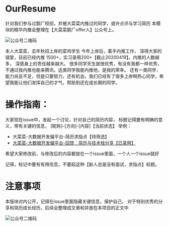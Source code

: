 # OurResume
针对我们参与过鹅厂校招，并被大菜菜内推过的同学，或许点评与学习简历
本模块的精华内推会整理在【大菜菜鹅厂offer人】公众号上。


![公众号二维码](https://mmbiz.qpic.cn/mmbiz_jpg/EjjRT2SXvmHEhMpwK583nfW8UXplPHqoZeib2Roibib3p5rKS5WIATf791EjAcQU7YTFu1GseicdBug683u928v6gA/640?wx_fmt=jpeg&tp=webp&wxfrom=5&wx_lazy=1&wx_co=1)

本人大菜菜，去年秋招上岸的菜鸡学生
今年上岸后，着手内推工作， 深得大家的错爱，目前已经内推 1500+，实习录用200+【截止20200419】。内推的人数越多， 深感身上的责任越来越大。
很多同学天生就很优秀，有没有我都一样优秀，不通过我内推也能来腾讯。这类同学我能内推他，是我的荣幸。
还有一类同学，能力尚且不足，但是只要努力，还有机会。我们已经有了很多上岸啊热心同学，希望我能让他们发挥自己的才气，帮助到还在成长期的同学。

# 操作指南：
大家现在issue中，发起一个讨论，针对自己的简历内容，
标题记得要有明确的意义，带有关键的信息， [昵称]-[方向]-[内容]【当前状态】
举例：
- 大菜菜-大数据开发偏平台-简历求指点【待筛选】
- [大菜菜-大数据开发偏平台-回馈：简历与技术栈分享【已录用】](https://github.com/tx-offer-helper/OurResume/issues/1)

希望大家修改前，与修改后的内容都放在一个issue里面，一个人一个issue就好

记得，标记中要有有用信息，不要起这种【新人总是没有面试，求指点】标题。

# 注意事项
本版块对内公开，记得在issue里面隐藏关键信息，保护自己。
对于特别优秀的分享和简历成长经历，后续会整理成文章和并放在本项目的正文中

![公众号二维码](https://mmbiz.qpic.cn/mmbiz_jpg/EjjRT2SXvmHEhMpwK583nfW8UXplPHqoZeib2Roibib3p5rKS5WIATf791EjAcQU7YTFu1GseicdBug683u928v6gA/640?wx_fmt=jpeg&tp=webp&wxfrom=5&wx_lazy=1&wx_co=1)

